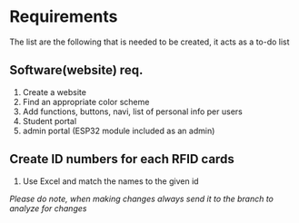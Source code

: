 # Requirements
The list are the following that is needed to be created, it acts as a to-do list

## Software(website) req.
1. Create a website
2. Find an appropriate color scheme
3. Add functions, buttons, navi, list of personal info per users
4. Student portal
5. admin portal (ESP32 module included as an admin)


## Create ID numbers for each RFID cards
1. Use Excel and match the names to the given id
   

_Please do note, when making changes always send it to the branch to analyze for changes_
